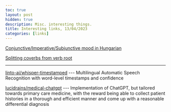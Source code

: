 ```yaml
---
toc: true
layout: post
hidden: true
description: Misc. interesting things.
title: Interesting links, 13/04/2023
categories: [links]
---
```


[Conjunctive/Imperative/Subjunctive mood in Hungarian](http://www.hungarianreference.com/Verbs/Verbs-Conjunctive-Imperative-Subjunctive.aspx)

[Splitting coverbs from verb root](http://www.hungarianreference.com/Verbs/splitting-of-coverbs-verbal-prefixes-meg-el-ki-le-be-fel.aspx)

-----

[linto-ai/whisper-timestamped](https://github.com/linto-ai/whisper-timestamped) --- Multilingual Automatic Speech Recognition with word-level timestamps and confidence

[lucidrains/medical-chatgpt](https://github.com/lucidrains/medical-chatgpt) --- Implementation of ChatGPT, but tailored towards primary care medicine, with the reward being able to collect patient histories in a thorough and efficient manner and come up with a reasonable differential diagnosis


